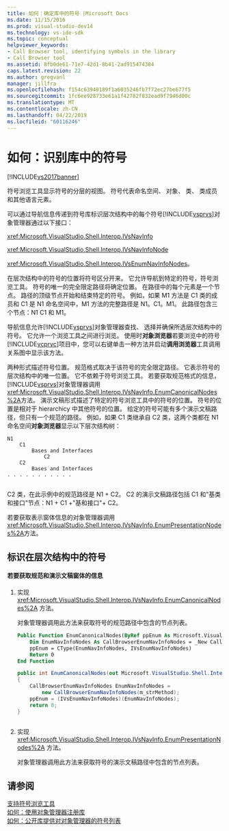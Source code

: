 ```yaml
---
title: 如何：确定库中的符号 |Microsoft Docs
ms.date: 11/15/2016
ms.prod: visual-studio-dev14
ms.technology: vs-ide-sdk
ms.topic: conceptual
helpviewer_keywords:
- Call Browser tool, identifying symbols in the library
- Call Browser tool
ms.assetid: 8fb0de61-71e7-42d1-8b41-2ad915474384
caps.latest.revision: 22
ms.author: gregvanl
manager: jillfra
ms.openlocfilehash: f154c63940189f1a6035246fb7f72ec27be677f5
ms.sourcegitcommit: 1fc6ee928733e61a1f42782f832ead9f7946d00c
ms.translationtype: MT
ms.contentlocale: zh-CN
ms.lasthandoff: 04/22/2019
ms.locfileid: "60116246"
---
```

# <a name="how-to-identify-symbols-in-a-library"></a>如何：识别库中的符号
[!INCLUDE[vs2017banner](../../includes/vs2017banner.md)]

符号浏览工具显示符号的分层的视图。 符号代表命名空间、 对象、 类、 类成员和其他语言元素。  
  
 可以通过导航信息传递到符号库标识层次结构中的每个符号[!INCLUDE[vsprvs](../../includes/vsprvs-md.md)]对象管理器通过以下接口：  
  
 <xref:Microsoft.VisualStudio.Shell.Interop.IVsNavInfo>  
  
 <xref:Microsoft.VisualStudio.Shell.Interop.IVsNavInfoNode>  
  
 <xref:Microsoft.VisualStudio.Shell.Interop.IVsEnumNavInfoNodes>。  
  
 在层次结构中的符号的位置将符号区分开来。 它允许导航到特定的符号，符号浏览工具。 符号的唯一的完全限定路径将确定位置。 在路径中的每个元素是一个节点。 路径的顶级节点开始和结束特定的符号。 例如，如果 M1 方法是 C1 类的成员和 C1 是 N1 命名空间中，M1 方法的完整路径是 N1。C1。M1。 此路径包含三个节点：N1 C1 和 M1。  
  
 导航信息允许[!INCLUDE[vsprvs](../../includes/vsprvs-md.md)]对象管理器查找、 选择并确保所选层次结构中的符号。 它允许一个浏览工具之间进行浏览。 使用时**对象浏览器**若要浏览中的符号[!INCLUDE[vcprvc](../../includes/vcprvc-md.md)]项目中，您可以右键单击一种方法并启动**调用浏览器**工具调用关系图中显示该方法。  
  
 两种形式描述符号位置。 规范格式取决于该符号的完全限定路径。 它表示符号的层次结构中的唯一位置。 它不依赖于符号浏览工具。 若要获取规范格式的信息，[!INCLUDE[vsprvs](../../includes/vsprvs-md.md)]对象管理器调用<xref:Microsoft.VisualStudio.Shell.Interop.IVsNavInfo.EnumCanonicalNodes%2A>方法。 演示文稿形式描述了特定的符号浏览工具中的符号的位置。 符号的位置是相对于 hierarchicy 中其他符号的位置。 给定的符号可能有多个演示文稿路径，但只有一个规范的路径。 例如，如果 C1 类继承自 C2 类，这两个类都在 N1 命名空间**对象浏览器**显示以下层次结构树：  
  
```  
N1  
    C1  
        Bases and Interfaces  
            C2  
    C2  
        Bases and Interfaces  
. . . . . . . . . . .  
  
```  
  
 C2 类，在此示例中的规范路径是 N1 + C2。 C2 的演示文稿路径包括 C1 和"基类和接口"节点：N1 + C1 +"基和接口"+ C2。  
  
 若要获取表示窗体信息的对象管理器调用<xref:Microsoft.VisualStudio.Shell.Interop.IVsNavInfo.EnumPresentationNodes%2A>方法。  
  
## <a name="identifying-a-symbol-in-the-hierarchy"></a>标识在层次结构中的符号  
  
#### <a name="to-obtain-canonical-and-presentation-forms-information"></a>若要获取规范和演示文稿窗体的信息  
  
1. 实现 <xref:Microsoft.VisualStudio.Shell.Interop.IVsNavInfo.EnumCanonicalNodes%2A> 方法。  
  
     对象管理器调用此方法来获取符号的规范路径中包含的节点列表。  
  
    ```vb  
    Public Function EnumCanonicalNodes(ByRef ppEnum As Microsoft.VisualStudio.Shell.Interop.IVsEnumNavInfoNodes) As Integer  
        Dim EnumNavInfoNodes As CallBrowserEnumNavInfoNodes = _New CallBrowserEnumNavInfoNodes(m_strMethod)  
        ppEnum = CType(EnumNavInfoNodes, IVsEnumNavInfoNodes)  
        Return 0  
    End Function  
    ```  
  
    ```csharp  
    public int EnumCanonicalNodes(out Microsoft.VisualStudio.Shell.Interop.IVsEnumNavInfoNodes ppEnum)  
    {  
        CallBrowserEnumNavInfoNodes EnumNavInfoNodes =  
            new CallBrowserEnumNavInfoNodes(m_strMethod);  
        ppEnum = (IVsEnumNavInfoNodes)(EnumNavInfoNodes);  
        return 0;  
    }  
  
    ```  
  
2. 实现 <xref:Microsoft.VisualStudio.Shell.Interop.IVsNavInfo.EnumPresentationNodes%2A> 方法。  
  
     对象管理器调用此方法来获取符号的演示文稿路径中包含的节点列表。  
  
## <a name="see-also"></a>请参阅  
 [支持符号浏览工具](../../extensibility/internals/supporting-symbol-browsing-tools.md)   
 [如何：使用对象管理器注册库](../../extensibility/internals/how-to-register-a-library-with-the-object-manager.md)   
 [如何：公开库提供对对象管理器的符号列表](../../extensibility/internals/how-to-expose-lists-of-symbols-provided-by-the-library-to-the-object-manager.md)
